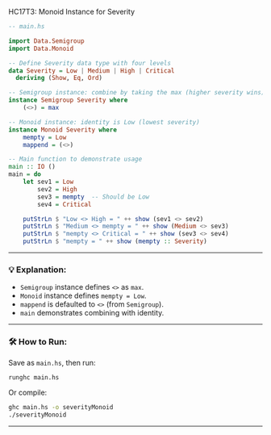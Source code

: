HC17T3: Monoid Instance for Severity

```haskell
-- main.hs

import Data.Semigroup
import Data.Monoid

-- Define Severity data type with four levels
data Severity = Low | Medium | High | Critical
  deriving (Show, Eq, Ord)

-- Semigroup instance: combine by taking the max (higher severity wins)
instance Semigroup Severity where
    (<>) = max

-- Monoid instance: identity is Low (lowest severity)
instance Monoid Severity where
    mempty = Low
    mappend = (<>)

-- Main function to demonstrate usage
main :: IO ()
main = do
    let sev1 = Low
        sev2 = High
        sev3 = mempty  -- Should be Low
        sev4 = Critical

    putStrLn $ "Low <> High = " ++ show (sev1 <> sev2)
    putStrLn $ "Medium <> mempty = " ++ show (Medium <> sev3)
    putStrLn $ "mempty <> Critical = " ++ show (sev3 <> sev4)
    putStrLn $ "mempty = " ++ show (mempty :: Severity)
```

---

### 💡 Explanation:

* `Semigroup` instance defines `<>` as `max`.
* `Monoid` instance defines `mempty = Low`.
* `mappend` is defaulted to `<>` (from `Semigroup`).
* `main` demonstrates combining with identity.

---

### 🛠️ How to Run:

Save as `main.hs`, then run:

```bash
runghc main.hs
```

Or compile:

```bash
ghc main.hs -o severityMonoid
./severityMonoid
```

---
